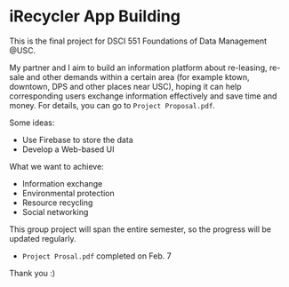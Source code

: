 # iRecycler App Building

This is the final project for DSCI 551 Foundations of Data Management @USC.

My partner and I aim to build an information platform about re-leasing, re-sale and other demands within a certain area (for example ktown, downtown, DPS and other places near USC), hoping it can help corresponding users exchange information effectively and save time and money. For details, you can go to `Project Proposal.pdf`.

Some ideas:
- Use Firebase to store the data
- Develop a Web-based UI

What we want to achieve:
- Information exchange
- Environmental protection
- Resource recycling
- Social networking

This group project will span the entire semester, so the progress will be updated regularly.
- `Project Prosal.pdf` completed on Feb. 7

Thank you :)
